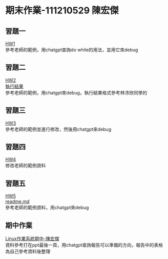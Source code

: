 # 期末作業-111210529 陳宏傑

## 習題一
[HW1](https://github.com/jerry92916/cpu2os/blob/jerry92916-patch-1/02-%E7%B3%BB%E7%B5%B1%E7%A8%8B%E5%BC%8F/02-%E7%B7%A8%E8%AD%AF%E5%99%A8/01-%E7%B0%A1%E6%98%93%E7%B7%A8%E8%AD%AF%E5%99%A8/03c-compiler3/compiler.c)\
參考老師的範例，用chatgpt查詢do while的用法，並用它來debug
## 習題二
[HW2](https://github.com/jerry92916/cpu2os/blob/jerry92916-patch-1/02-%E7%B3%BB%E7%B5%B1%E7%A8%8B%E5%BC%8F/02-%E7%B7%A8%E8%AD%AF%E5%99%A8/02-c4%E7%B7%A8%E8%AD%AF%E5%99%A8/00d-c4symdump/c4.c)\
[執行結果](https://github.com/jerry92916/cpu2os/blob/jerry92916-patch-1/02-%E7%B3%BB%E7%B5%B1%E7%A8%8B%E5%BC%8F/02-%E7%B7%A8%E8%AD%AF%E5%99%A8/02-c4%E7%B7%A8%E8%AD%AF%E5%99%A8/00d-c4symdump/c4power2.c.md)\
參考老師的範例，用chatgpt來debug，執行結果格式參考林沛欣同學的
## 習題三
[HW3](https://github.com/jerry92916/cpu2os/blob/jerry92916-patch-1/02-%E7%B3%BB%E7%B5%B1%E7%A8%8B%E5%BC%8F/02-%E7%B7%A8%E8%AD%AF%E5%99%A8/02-c4%E7%B7%A8%E8%AD%AF%E5%99%A8/00e-c4for/c4.c)\
參考老師的範例並進行修改，然後用chatgpt來debug
## 習題四
[HW4](https://github.com/jerry92916/cpu2os/tree/jerry92916-patch-1/HW4)\
修改老師的範例資料
## 習題五
[HW5](https://github.com/jerry92916/cpu2os/tree/jerry92916-patch-1/HW5)\
[readme.md](https://github.com/jerry92916/cpu2os/blob/jerry92916-patch-1/HW5/readme.md)\
參考老師的範例資料，用chatgpt來debug
## 期中作業
[Linux作業系統期中-陳宏傑](https://github.com/jerry92916/cpu2os/blob/jerry92916-patch-1/Linux%E4%BD%9C%E6%A5%AD%E7%B3%BB%E7%B5%B1%E6%9C%9F%E4%B8%AD-%E9%99%B3%E5%AE%8F%E5%82%91.pptx)\
資料參考打在ppt最後一頁，用chatgpt查詢報告可以準備的方向，報告中的表格為自己參考資料後整理
